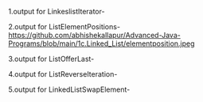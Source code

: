 1.output for LinkeslistIterator-

2.output for ListElementPositions-https://github.com/abhishekallapur/Advanced-Java-Programs/blob/main/1c.Linked_List/elementposition.jpeg

3.output for ListOfferLast-

4.output for ListReverseIteration-

5.output for LinkedListSwapElement-
